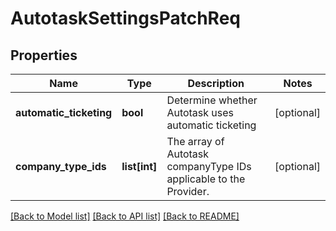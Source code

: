 # AutotaskSettingsPatchReq

## Properties
Name | Type | Description | Notes
------------ | ------------- | ------------- | -------------
**automatic_ticketing** | **bool** | Determine whether Autotask uses automatic ticketing | [optional] 
**company_type_ids** | **list[int]** | The array of Autotask companyType IDs applicable to the Provider. | [optional] 

[[Back to Model list]](../README.md#documentation-for-models) [[Back to API list]](../README.md#documentation-for-api-endpoints) [[Back to README]](../README.md)


